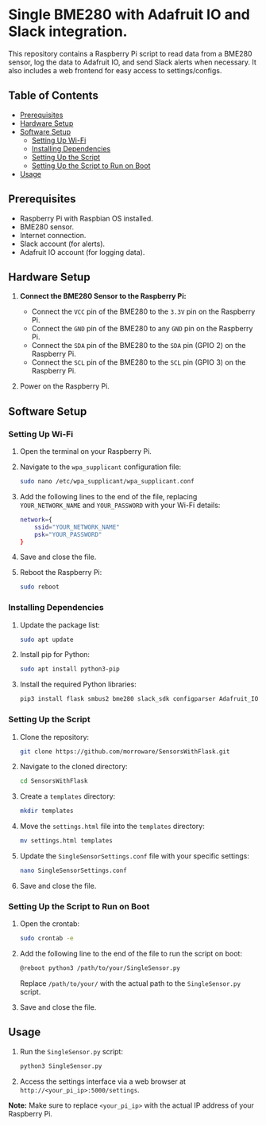 # Single BME280 with Adafruit IO and Slack integration.

This repository contains a Raspberry Pi script to read data from a BME280 sensor, log the data to Adafruit IO, and send Slack alerts when necessary. It also includes a web frontend for easy access to settings/configs.

## Table of Contents

- [Prerequisites](#prerequisites)
- [Hardware Setup](#hardware-setup)
- [Software Setup](#software-setup)
  - [Setting Up Wi-Fi](#setting-up-wi-fi)
  - [Installing Dependencies](#installing-dependencies)
  - [Setting Up the Script](#setting-up-the-script)
  - [Setting Up the Script to Run on Boot](#setting-up-the-script-to-run-on-boot)
- [Usage](#usage)

## Prerequisites

- Raspberry Pi with Raspbian OS installed.
- BME280 sensor.
- Internet connection.
- Slack account (for alerts).
- Adafruit IO account (for logging data).

## Hardware Setup

1. **Connect the BME280 Sensor to the Raspberry Pi:**
   - Connect the `VCC` pin of the BME280 to the `3.3V` pin on the Raspberry Pi.
   - Connect the `GND` pin of the BME280 to any `GND` pin on the Raspberry Pi.
   - Connect the `SDA` pin of the BME280 to the `SDA` pin (GPIO 2) on the Raspberry Pi.
   - Connect the `SCL` pin of the BME280 to the `SCL` pin (GPIO 3) on the Raspberry Pi.

2. Power on the Raspberry Pi.

## Software Setup

### Setting Up Wi-Fi

1. Open the terminal on your Raspberry Pi.
2. Navigate to the `wpa_supplicant` configuration file:

   ```bash
   sudo nano /etc/wpa_supplicant/wpa_supplicant.conf
   ```

3. Add the following lines to the end of the file, replacing `YOUR_NETWORK_NAME` and `YOUR_PASSWORD` with your Wi-Fi details:

   ```bash
   network={
       ssid="YOUR_NETWORK_NAME"
       psk="YOUR_PASSWORD"
   }
   ```

4. Save and close the file.
5. Reboot the Raspberry Pi:

   ```bash
   sudo reboot
   ```

### Installing Dependencies

1. Update the package list:

   ```bash
   sudo apt update
   ```

2. Install pip for Python:

   ```bash
   sudo apt install python3-pip
   ```

3. Install the required Python libraries:

   ```bash
   pip3 install flask smbus2 bme280 slack_sdk configparser Adafruit_IO
   ```

### Setting Up the Script

1. Clone the repository:

   ```bash
   git clone https://github.com/morroware/SensorsWithFlask.git
   ```

2. Navigate to the cloned directory:

   ```bash
   cd SensorsWithFlask
   ```

3. Create a `templates` directory:

   ```bash
   mkdir templates
   ```

4. Move the `settings.html` file into the `templates` directory:

   ```bash
   mv settings.html templates
   ```

5. Update the `SingleSensorSettings.conf` file with your specific settings:

   ```bash
   nano SingleSensorSettings.conf
   ```

6. Save and close the file.

### Setting Up the Script to Run on Boot

1. Open the crontab:

   ```bash
   sudo crontab -e
   ```

2. Add the following line to the end of the file to run the script on boot:

   ```bash
   @reboot python3 /path/to/your/SingleSensor.py
   ```

   Replace `/path/to/your/` with the actual path to the `SingleSensor.py` script.

3. Save and close the file.

## Usage

1. Run the `SingleSensor.py` script:

   ```bash
   python3 SingleSensor.py
   ```

2. Access the settings interface via a web browser at `http://<your_pi_ip>:5000/settings`.

**Note:** Make sure to replace `<your_pi_ip>` with the actual IP address of your Raspberry Pi.
